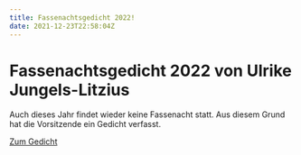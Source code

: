 ```yaml
---
title: Fassenachtsgedicht 2022!
date: 2021-12-23T22:58:04Z
---
```

# Fassenachtsgedicht 2022 von Ulrike Jungels-Litzius

Auch dieses Jahr findet wieder keine Fassenacht statt.
Aus diesem Grund hat die Vorsitzende ein Gedicht verfasst.

[Zum Gedicht](/gedichte-erzaehlungen/fassenacht-2022/)
